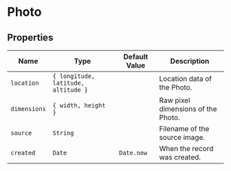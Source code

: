 # Photo

## Properties

| Name | Type | Default Value | Description
| --- | --- | --- | ---
| `location` | `{ longitude, latitude, altitude }` | | Location data of the Photo.
| `dimensions` | `{ width, height }` | | Raw pixel dimensions of the Photo.
| `source` | `String` | | Filename of the source image.
| `created` | `Date` | `Date.now` | When the record was created.